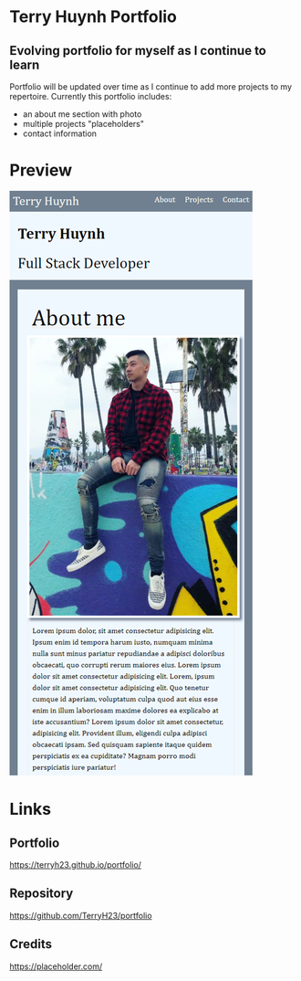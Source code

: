 # Terry Huynh Portfolio

## Evolving portfolio for myself as I continue to learn


Portfolio will be updated over time as I continue to add more projects to my repertoire. Currently this portfolio includes:

- an about me section with photo
- multiple projects "placeholders"
- contact information



# Preview

![Preview](https://github.com/TerryH23/portfolio/blob/main/assets/images/portfolio-preview.png)





# Links

## Portfolio
https://terryh23.github.io/portfolio/

## Repository
https://github.com/TerryH23/portfolio


## Credits
https://placeholder.com/